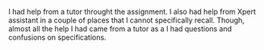 I had help from a tutor throught the assignment. I also had help from Xpert assistant in a couple of places that I cannot specifically recall. Though, almost all the help I had came from a
tutor as a I had questions and confusions on specifications.

